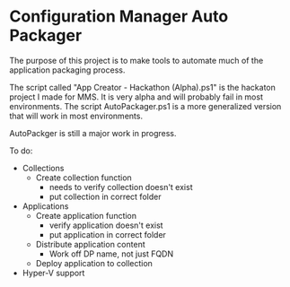# Configuration Manager Auto Packager

The purpose of this project is to make tools to automate much of the application packaging process.

The script called "App Creator - Hackathon (Alpha).ps1" is the hackaton project I made for MMS. It is very alpha and will probably fail in most environments. The script AutoPackager.ps1 is a more generalized version that will work in most environments.

AutoPackger is still a major work in progress.

To do:

* Collections
    * Create collection function
        * needs to verify collection doesn't exist
        * put collection in correct folder
* Applications
    * Create application function
        * verify application doesn't exist
        * put application in correct folder
    * Distribute application content
        * Work off DP name, not just FQDN
    * Deploy application to collection
* Hyper-V support    